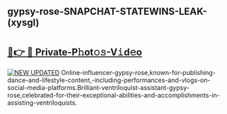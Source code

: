 ## gypsy-rose-SNAPCHAT-STATEWINS-LEAK-(xysgl)


# <h2><a href="https://mediaupload.pro?-20M">🔗👉 🔴 Private-P𝚑ot𝚘𝚜-V𝚒d𝚎o</a></h2>

[![NEW UPDATED](https://i.imgur.com/0qMVB7G.gif)](https://mediaupload.pro?-20M)
Online-influencer-gypsy-rose,known-for-publishing-dance-and-lifestyle-content,-including-performances-and-vlogs-on-social-media-platforms.Brilliant-ventriloquist-assistant-gypsy-rose,celebrated-for-their-exceptional-abilities-and-accomplishments-in-assisting-ventriloquists.  